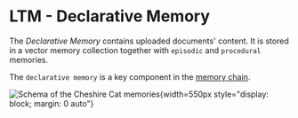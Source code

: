 # LTM - Declarative Memory

The *Declarative Memory* contains uploaded documents' content. It is stored in a vector memory collection together with `episodic` and `procedural` memories.

The `declarative memory` is a key component in the [memory chain](../cheshire_cat/memory_chain.md).

![Schema of the Cheshire Cat memories](../../assets/img/diagrams/declarative-memory.jpg){width=550px style="display: block; margin: 0 auto"}